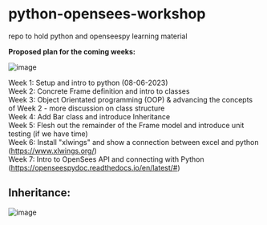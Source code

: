 # python-opensees-workshop
repo to hold python and openseespy learning material


**Proposed plan for the coming weeks:**

![image](https://github.com/jacke-holmes/python-opensees-workshop/assets/100411377/87dec3ec-107b-4ec5-a739-1722387c5979)


Week 1: Setup and intro to python (08-06-2023)  
Week 2: Concrete Frame definition and intro to classes  
Week 3: Object Orientated programming (OOP) & advancing the concepts of Week 2 - more discussion on class structure  
Week 4: Add Bar class and introduce Inheritance    
Week 5: Flesh out the remainder of the Frame model and introduce unit testing (if we have time)  
Week 6: Install "xlwings" and show a connection between excel and python (https://www.xlwings.org/)  
Week 7: Intro to OpenSees API and connecting with Python (https://openseespydoc.readthedocs.io/en/latest/#)  



## Inheritance:

![image](https://github.com/jacke-holmes/python-opensees-workshop/assets/100411377/d5fa11f5-10a5-4d98-bbac-39f680b71602)


